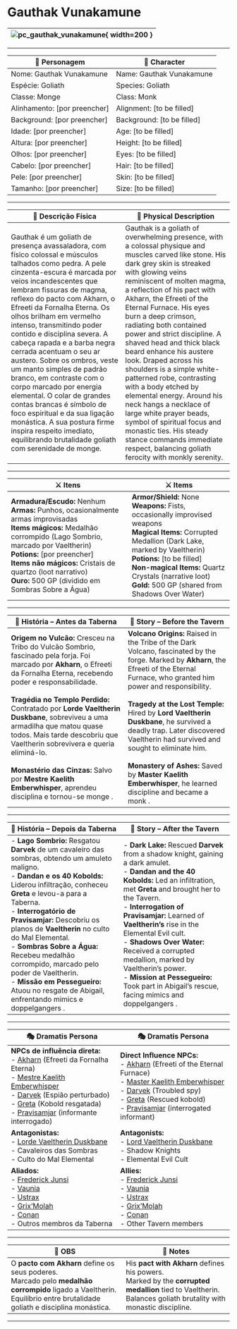 # Gauthak Vunakamune


| ![pc_gauthak_vunakamune](assets/pc/pc_gauthak_vunakamune.jpeg){ width=200 } |
| --------------------------------------------------------------------------- |

---

| **🧙 Personagem**            | **🧙 Character**           |
| ---------------------------- | -------------------------- |
| Nome: Gauthak Vunakamune     | Name:  Gauthak Vunakamune  |
| Espécie:  Goliath            | Species:  Goliath          |
| Classe:  Monge               | Class:  Monk               |
| Alinhamento: [por preencher] | Alignment: [to be filled]  |
| Background: [por preencher]  | Background: [to be filled] |
| Idade: [por preencher]       | Age: [to be filled]        |
| Altura: [por preencher]      | Height: [to be filled]     |
| Olhos: [por preencher]       | Eyes: [to be filled]       |
| Cabelo: [por preencher]      | Hair: [to be filled]       |
| Pele: [por preencher]        | Skin: [to be filled]       |
| Tamanho:  [por preencher]    | Size:  [to be filled]      |

---

| **📜 Descrição Física** | **📜 Physical Description** |
| ----------------------- | --------------------------- |
| Gauthak é um goliath de presença avassaladora, com físico colossal e músculos talhados como pedra. A pele cinzenta-escura é marcada por veios incandescentes que lembram fissuras de magma, reflexo do pacto com Akharn, o Efreeti da Fornalha Eterna. Os olhos brilham em vermelho intenso, transmitindo poder contido e disciplina severa. A cabeça rapada e a barba negra cerrada acentuam o seu ar austero. Sobre os ombros, veste um manto simples de padrão branco, em contraste com o corpo marcado por energia elemental. O colar de grandes contas brancas é símbolo de foco espiritual e da sua ligação monástica. A sua postura firme inspira respeito imediato, equilibrando brutalidade goliath com serenidade de monge. | Gauthak is a goliath of overwhelming presence, with a colossal physique and muscles carved like stone. His dark grey skin is streaked with glowing veins reminiscent of molten magma, a reflection of his pact with Akharn, the Efreeti of the Eternal Furnace. His eyes burn a deep crimson, radiating both contained power and strict discipline. A shaved head and thick black beard enhance his austere look. Draped across his shoulders is a simple white-patterned robe, contrasting with a body etched by elemental energy. Around his neck hangs a necklace of large white prayer beads, symbol of spiritual focus and monastic ties. His steady stance commands immediate respect, balancing goliath ferocity with monkly serenity. |

---

| **⚔️ Itens**             | **⚔️ Items**                         |
| ---------------------- | ------------------------------ |
| **Armadura/Escudo:** Nenhum <br>**Armas:** Punhos, ocasionalmente armas improvisadas <br>**Items mágicos:** Medalhão corrompido (Lago Sombrio, marcado por Vaeltherin)  <br>**Potions:** [por preencher] <br>**Items não mágicos:** Cristais de quartzo (loot narrativo)  <br>**Ouro:** 500 GP (dividido em Sombras Sobre a Água)  | **Armor/Shield:** None <br>**Weapons:** Fists, occasionally improvised weapons <br>**Magical Items:** Corrupted Medallion (Dark Lake, marked by Vaeltherin)  <br>**Potions:** [to be filled] <br>**Non-magical Items:** Quartz Crystals (narrative loot)  <br>**Gold:** 500 GP (shared from Shadows Over Water)  |

---

| **📖 História – Antes da Taberna** | **📖 Story – Before the Tavern** |
| ---------------------------------- | -------------------------------- |
| **Origem no Vulcão:** Cresceu na Tribo do Vulcão Sombrio, fascinado pela forja. Foi marcado por **Akharn**, o Efreeti da Fornalha Eterna, recebendo poder e responsabilidade. <br><br>**Tragédia no Templo Perdido:** Contratado por **Lorde Vaeltherin Duskbane**, sobreviveu a uma armadilha que matou quase todos. Mais tarde descobriu que Vaeltherin sobrevivera e queria eliminá-lo. <br><br>**Monastério das Cinzas:** Salvo por **Mestre Kaelith Emberwhisper**, aprendeu disciplina e tornou-se monge  . | **Volcano Origins:** Raised in the Tribe of the Dark Volcano, fascinated by the forge. Marked by **Akharn**, the Efreeti of the Eternal Furnace, who granted him power and responsibility. <br><br>**Tragedy at the Lost Temple:** Hired by **Lord Vaeltherin Duskbane**, he survived a deadly trap. Later discovered Vaeltherin had survived and sought to eliminate him. <br><br>**Monastery of Ashes:** Saved by **Master Kaelith Emberwhisper**, he learned discipline and became a monk  . |

---

| **📖 História – Depois da Taberna** | **📖 Story – After the Tavern** |
| ----------------------------------- | -------------------------------- |
| - **Lago Sombrio:** Resgatou **Darvek** de um cavaleiro das sombras, obtendo um amuleto maligno. <br>- **Dandan e os 40 Kobolds:** Liderou infiltração, conheceu **Greta** e levou-a para a Taberna. <br>- **Interrogatório de Pravisamjar:** Descobriu os planos de **Vaeltherin** no culto do Mal Elemental. <br>- **Sombras Sobre a Água:** Recebeu medalhão corrompido, marcado pelo poder de Vaeltherin. <br>- **Missão em Pessegueiro:** Atuou no resgate de Abigail, enfrentando mimics e doppelgangers   . | - **Dark Lake:** Rescued **Darvek** from a shadow knight, gaining a dark amulet. <br>- **Dandan and the 40 Kobolds:** Led an infiltration, met **Greta** and brought her to the Tavern. <br>- **Interrogation of Pravisamjar:** Learned of **Vaeltherin’s** rise in the Elemental Evil cult. <br>- **Shadows Over Water:** Received a corrupted medallion, marked by Vaeltherin’s power. <br>- **Mission at Pessegueiro:** Took part in Abigail’s rescue, facing mimics and doppelgangers   . |

---

| **🎭 Dramatis Persona**                                                                                                                 | **🎭 Dramatis Persona**                                                                                                           |
| --------------------------------------------------------------------------------------------------------------------------------------- | --------------------------------------------------------------------------------------------------------------------------------- |
| **NPCs de influência direta:**  <br>- [Akharn](../npc/akharn.md) (Efreeti da Fornalha Eterna) <br>- [Mestre Kaelith Emberwhisper](../npc/kaelith_emberwhisper.md) <br>- [Darvek](../npc/darvek.md) (Espião perturbado) <br>- [Greta](../npc/greta.md) (Kobold resgatada) <br>- [Pravisamjar](../npc/pravisamjar.md) (informante interrogado) | **Direct Influence NPCs:**  <br>- [Akharn](../npc/akharn.md) (Efreeti of the Eternal Furnace) <br>- [Master Kaelith Emberwhisper](../npc/kaelith_emberwhisper.md) <br>- [Darvek](../npc/darvek.md) (Troubled spy) <br>- [Greta](../npc/greta.md) (Rescued kobold) <br>- [Pravisamjar](../npc/pravisamjar.md) (interrogated informant) |
| **Antagonistas:**  <br>- [Lorde Vaeltherin Duskbane](../npc/vaeltherin_duskbane.md) <br>- Cavaleiros das Sombras <br>- Culto do Mal Elemental | **Antagonists:**  <br>- [Lord Vaeltherin Duskbane](../npc/vaeltherin_duskbane.md) <br>- Shadow Knights <br>- Elemental Evil Cult |
| **Aliados:**  <br>- [Frederick Junsi](../pc/pc_friedrick_junsi.md) <br>- [Vaunia](../pc/pc_vaunia.md) <br>- [Ustrax](../pc/pc_ustrax.md) <br>- [Grix’Molah](../pc/pc_grixmolah.md) <br>- [Conan](docs/dm/-/pc/pc_conan_barbaro_ra.md) <br>- Outros membros da Taberna | **Allies:**  <br>- [Frederick Junsi](../pc/pc_friedrick_junsi.md) <br>- [Vaunia](../pc/pc_vaunia.md) <br>- [Ustrax](../pc/pc_ustrax.md) <br>- [Grix’Molah](../pc/pc_grixmolah.md) <br>- [Conan](docs/dm/-/pc/pc_conan_barbaro_ra.md) <br>- Other Tavern members |

---

| **🔮 OBS** | **🔮 Notes** |
| ---------- | ------------ |
| O **pacto com Akharn** define os seus poderes. <br>Marcado pelo **medalhão corrompido** ligado a Vaeltherin. <br>Equilíbrio entre brutalidade goliath e disciplina monástica. | His **pact with Akharn** defines his powers. <br>Marked by the **corrupted medallion** tied to Vaeltherin. <br>Balances goliath brutality with monastic discipline. |

---
